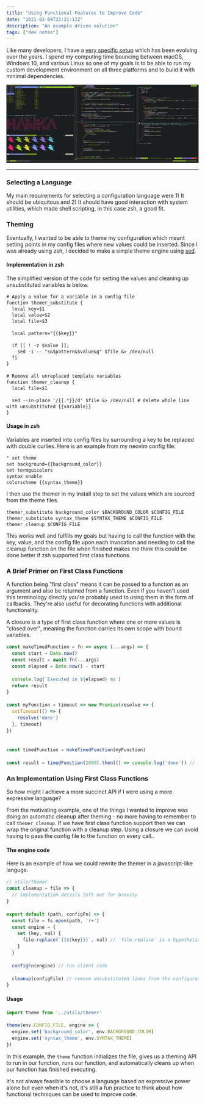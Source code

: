 ```yaml
---
title: "Using Functional Features to Improve Code"
date: "2021-02-04T22:31:12Z"
description: "An example driven solution"
tags: ["dev notes"]
---
```

Like many developers, I have a [very specific setup](https://github.com/konapun/dotfiles) which has been evolving over the years. I spend my computing time bouncing between macOS,
Windows 10, and various Linux so one of my goals is to be able to run my custom development environment on all three platforms and to build it with minimal dependencies.

<img src="./monokai-theme.png" alt="monokai"/>
<hr/>

### Selecting a Language
My main requirements for selecting a configuration language were 1) It should be ubiquitous and 2) It should have good interaction with system utilities, which made shell scripting,
in this case zsh, a good fit.

### Theming
Eventually, I wanted to be able to theme my configuration which meant setting points in my config files where new values could be inserted. Since I was already using zsh, I decided
to make a simple theme engine using [sed](https://www.gnu.org/software/sed/manual/sed.html).

#### Implementation in zsh
The simplified version of the code for setting the values and cleaning up unsubstituted variables is below.

```shell
# Apply a value for a variable in a config file
function themer_substitute {
  local key=$1
  local value=$2
  local file=$3

  local pattern="{{$key}}"

  if [[ ! -z $value ]];
    sed -i -- "s&$pattern&$value&g" $file &> /dev/null
  fi
}

# Remove all unreplaced template variables
function themer_cleanup {
  local file=$1

  sed --in-place '/{{.*}}/d' $file &> /dev/null # delete whole line with unsubstituted {{variable}}
}
```

#### Usage in zsh
Variables are inserted into config files by surrounding a key to be replaced with double curlies.
Here is an example from my neovim config file:
```vim
" set theme
set background={{background_color}}
set termguicolors
syntax enable
colorscheme {{syntax_theme}}
```

I then use the themer in my install step to set the values which are sourced from the theme files.
```shell
themer_substitute background_color $BACKGROUND_COLOR $CONFIG_FILE
themer_substitute syntax_theme $SYNTAX_THEME $CONFIG_FILE
themer_cleanup $CONFIG_FILE
```

This works well and fulfills my goals but having to call the function with the key, value, and the config file upon each invocation and needing to call the cleanup function on the
file when finished makes me think this could be done better if zsh supported first class functions.

### A Brief Primer on First Class Functions
A function being "first class" means it can be passed to a function as an argument and also be returned from a function. Even if you haven't used this terminology directly you're
probably used to using them in the form of callbacks. They're also useful for decorating functions with additional functionality.

A closure is a type of first class function where one or more values is "closed over", meaning the function carries its own scope with bound variables.

```js
const makeTimedFunction = fn => async (...args) => {
  const start = Date.now()
  const result = await fn(...args)
  const elapsed = Date.now() - start

  console.log(`Executed in ${elapsed} ms`)
  return result
}

const myFunction = timeout => new Promise(resolve => {
  setTimeout(() => {
    resolve('done')
  }, timeout)
})


const timedFunction = makeTimedFunction(myFunction)

const result = timedFunction(2000).then(() => console.log('done')) // logs "Executed in 2000 ms"
```

### An Implementation Using First Class Functions
So how might I achieve a more succinct API if I were using a more expressive language?

From the motivating example, one of the things I wanted to improve was doing an automatic cleanup after theming - no more having to remember to call `themer_cleanup`. If we have
first class function support then we can wrap the original function with a cleanup step. Using a closure we can avoid having to pass the config file to the function on every call..

#### The engine code
Here is an example of how we could rewrite the themer in a javascript-like languge.

```js
// utils/themer
const cleanup = file => {
  // implementation details left out for brevity
}

export default (path, configFn) => {
  const file = fs.open(path, 'r+')
  const engine = {
    set (key, val) {
      file.replace(`{{${key}}}`, val) // `file.replace` is a hypothetical function used here to illustrate the use of a closure to simplify the client API
    }
  }

  configFn(engine) // run client code

  cleanup(configFile) // remove unsubstituted lines from the configuration
}
```

#### Usage
```js
import theme from '../utils/themer'

theme(env.CONFIG_FILE, engine => {
  engine.set('background_color', env.BACKGROUND_COLOR)
  engine.set('syntax_theme', env.SYNTAX_THEME)
})
```
In this example, the `theme` function initializes the file, gives us a theming API to run in our function, runs our function, and automatically cleans up when our function has
finished executing.

It's not always feasible to choose a language based on expressive power alone but even when it's not, it's still a fun practice to think about how functional techniques can be
used to improve code.
